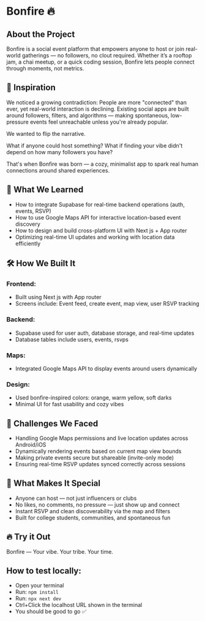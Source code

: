# Bonfire 🔥

## About the Project

Bonfire is a social event platform that empowers anyone to host or join real-world gatherings — no followers, no clout required. Whether it’s a rooftop jam, a chai meetup, or a quick coding session, Bonfire lets people connect through moments, not metrics.

## 🌱 Inspiration

We noticed a growing contradiction: People are more "connected" than ever, yet real-world interaction is declining. Existing social apps are built around followers, filters, and algorithms — making spontaneous, low-pressure events feel unreachable unless you're already popular.

We wanted to flip the narrative.

What if anyone could host something?
What if finding your vibe didn't depend on how many followers you have?

That's when Bonfire was born — a cozy, minimalist app to spark real human connections around shared experiences.

## 🧠 What We Learned

- How to integrate Supabase for real-time backend operations (auth, events, RSVP)
- How to use Google Maps API for interactive location-based event discovery
- How to design and build cross-platform UI with Next js + App router
- Optimizing real-time UI updates and working with location data efficiently

## 🛠️ How We Built It

### Frontend:

- Built using Next js with App router
- Screens include: Event feed, create event, map view, user RSVP tracking

### Backend:

- Supabase used for user auth, database storage, and real-time updates
- Database tables include users, events, rsvps

### Maps:

- Integrated Google Maps API to display events around users dynamically

### Design:

- Used bonfire-inspired colors: orange, warm yellow, soft darks
- Minimal UI for fast usability and cozy vibes

## 🚧 Challenges We Faced

- Handling Google Maps permissions and live location updates across Android/iOS
- Dynamically rendering events based on current map view bounds
- Making private events secure but shareable (invite-only mode)
- Ensuring real-time RSVP updates synced correctly across sessions

## 🌟 What Makes It Special

- Anyone can host — not just influencers or clubs
- No likes, no comments, no pressure — just show up and connect
- Instant RSVP and clean discoverability via the map and filters
- Built for college students, communities, and spontaneous fun

## 🔥 Try it Out

Bonfire — Your vibe. Your tribe. Your time.

## How to test locally:

- Open your terminal
- Run: `npm install`
- Run: `npx next dev`
- Ctrl+Click the localhost URL shown in the terminal
- You should be good to go ✅
